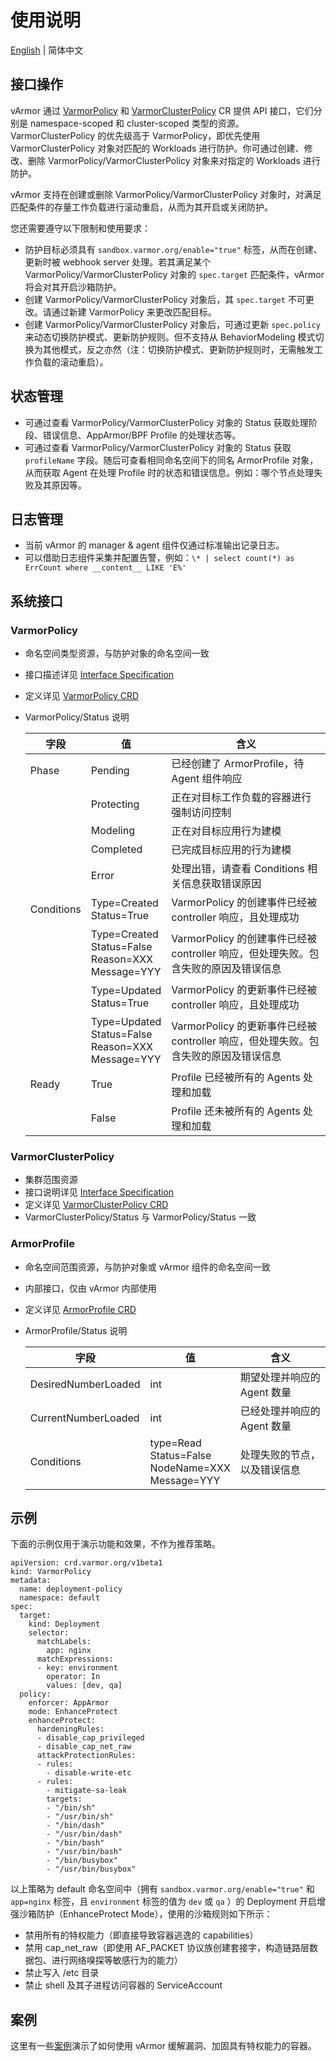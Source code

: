 # 使用说明
[English](usage_instructions.md) | 简体中文

## 接口操作

vArmor 通过 [VarmorPolicy](#varmorpolicy) 和 [VarmorClusterPolicy](#varmorclusterpolicy) CR 提供 API 接口，它们分别是 namespace-scoped 和 cluster-scoped 类型的资源。VarmorClusterPolicy 的优先级高于 VarmorPolicy，即优先使用 VarmorClusterPolicy 对象对匹配的 Workloads 进行防护。你可通过创建、修改、删除 VarmorPolicy/VarmorClusterPolicy 对象来对指定的 Workloads 进行防护。

vArmor 支持在创建或删除 VarmorPolicy/VarmorClusterPolicy 对象时，对满足匹配条件的存量工作负载进行滚动重启，从而为其开启或关闭防护。

您还需要遵守以下限制和使用要求：
* 防护目标必须具有 `sandbox.varmor.org/enable="true"` 标签，从而在创建、更新时被 webhook server 处理。若其满足某个 VarmorPolicy/VarmorClusterPolicy 对象的 `spec.target` 匹配条件，vArmor 将会对其开启沙箱防护。
* 创建 VarmorPolicy/VarmorClusterPolicy 对象后，其 `spec.target` 不可更改。请通过新建 VarmorPolicy 来更改匹配目标。
* 创建 VarmorPolicy/VarmorClusterPolicy 对象后，可通过更新 `spec.policy` 来动态切换防护模式、更新防护规则。但不支持从 BehaviorModeling 模式切换为其他模式，反之亦然（注：切换防护模式、更新防护规则时，无需触发工作负载的滚动重启）。

## 状态管理

* 可通过查看 VarmorPolicy/VarmorClusterPolicy 对象的 Status 获取处理阶段、错误信息、AppArmor/BPF Profile 的处理状态等。
* 可通过查看 VarmorPolicy/VarmorClusterPolicy 对象的 Status 获取 `profileName` 字段。随后可查看相同命名空间下的同名 ArmorProfile 对象，从而获取 Agent 在处理 Profile 时的状态和错误信息。例如：哪个节点处理失败及其原因等。

## 日志管理

* 当前 vArmor 的 manager & agent 组件仅通过标准输出记录日志。
* 可以借助日志组件采集并配置告警，例如：`\* | select count(*) as ErrCount where __content__ LIKE 'E%'`

## 系统接口

### VarmorPolicy
* 命名空间类型资源，与防护对象的命名空间一致
* 接口描述详见 [Interface Specification](interface_specification.zh_CN.md)
* 定义详见 [VarmorPolicy CRD](../../config/crds/crd.varmor.org_varmorpolicies.yaml)
* VarmorPolicy/Status 说明

  |字段|值|含义|
  |---|--|---|
  |Phase|Pending|已经创建了 ArmorProfile，待 Agent 组件响应
  |     |Protecting|正在对目标工作负载的容器进行强制访问控制
  |     |Modeling|正在对目标应用行为建模
  |     |Completed|已完成目标应用的行为建模
  |     |Error|处理出错，请查看 Conditions 相关信息获取错误原因
  |Conditions|Type=Created<br />Status=True|VarmorPolicy 的创建事件已经被 controller 响应，且处理成功
  |          |Type=Created<br />Status=False<br />Reason=XXX<br />Message=YYY|VarmorPolicy 的创建事件已经被 controller 响应，但处理失败。包含失败的原因及错误信息
  |          |Type=Updated<br />Status=True|VarmorPolicy 的更新事件已经被 controller 响应，且处理成功
  |          |Type=Updated<br />Status=False<br />Reason=XXX<br />Message=YYY|VarmorPolicy 的更新事件已经被 controller 响应，但处理失败。包含失败的原因及错误信息
  |Ready|True|Profile 已经被所有的 Agents 处理和加载
  |     |False|Profile 还未被所有的 Agents 处理和加载

### VarmorClusterPolicy
* 集群范围资源
* 接口说明详见 [Interface Specification](interface_specification.zh_CN.md)
* 定义详见 [VarmorClusterPolicy CRD](../../config/crds/crd.varmor.org_varmorclusterpolicies.yaml)
* VarmorClusterPolicy/Status 与 VarmorPolicy/Status 一致

### ArmorProfile
* 命名空间范围资源，与防护对象或 vArmor 组件的命名空间一致
* 内部接口，仅由 vArmor 内部使用
* 定义详见 [ArmorProfile CRD](../../config/crds/crd.varmor.org_armorprofiles.yaml)
* ArmorProfile/Status 说明

    |字段|值|含义|
    |---|--|---|
    |DesiredNumberLoaded|int|期望处理并响应的 Agent 数量
    |CurrentNumberLoaded|int|已经处理并响应的 Agent 数量
    |Conditions|type=Read<br />Status=False<br />NodeName=XXX<br />Message=YYY|处理失败的节点，以及错误信息

## 示例

下面的示例仅用于演示功能和效果，不作为推荐策略。

```
apiVersion: crd.varmor.org/v1beta1
kind: VarmorPolicy
metadata:
  name: deployment-policy
  namespace: default
spec:
  target:
    kind: Deployment
    selector:
      matchLabels:
        app: nginx
      matchExpressions:
      - key: environment
        operator: In
        values: [dev, qa]
  policy:
    enforcer: AppArmor
    mode: EnhanceProtect
    enhanceProtect:
      hardeningRules:
      - disable_cap_privileged
      - disable_cap_net_raw
      attackProtectionRules:
      - rules: 
        - disable-write-etc
      - rules:
        - mitigate-sa-leak
        targets:
        - "/bin/sh"
        - "/usr/bin/sh"
        - "/bin/dash"
        - "/usr/bin/dash"
        - "/bin/bash"
        - "/usr/bin/bash"
        - "/bin/busybox"
        - "/usr/bin/busybox"
```

以上策略为 default 命名空间中（拥有 `sandbox.varmor.org/enable="true"` 和 `app=nginx` 标签，且 `environment` 标签的值为 `dev` 或 `qa` ）的 Deployment 开启增强沙箱防护（EnhanceProtect Mode），使用的沙箱规则如下所示：
- 禁用所有的特权能力（即直接导致容器逃逸的 capabilities）
- 禁用 cap_net_raw（即使用 AF_PACKET 协议族创建套接字，构造链路层数据包、进行网络嗅探等敏感行为的能力）
- 禁止写入 /etc 目录
- 禁止 shell 及其子进程访问容器的 ServiceAccount

## 案例

这里有一些[案例](../../test/demos)演示了如何使用 vArmor 缓解漏洞、加固具有特权能力的容器。
